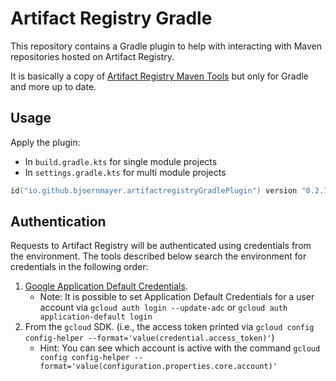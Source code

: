 # Artifact Registry Gradle

This repository contains a Gradle plugin to help with interacting with Maven repositories hosted on Artifact Registry.

It is basically a copy of [Artifact Registry Maven Tools](https://github.com/GoogleCloudPlatform/artifact-registry-maven-tools) but only for Gradle and more up to date.

## Usage

Apply the plugin:
- In `build.gradle.kts` for single module projects
- In `settings.gradle.kts` for multi module projects

```kts
id("io.github.bjoernmayer.artifactregistryGradlePlugin") version "0.2.1"
```

## Authentication

Requests to Artifact Registry will be authenticated using credentials from the environment. The
tools described below search the environment for credentials in the following order:
1. [Google Application Default Credentials](https://developers.google.com/accounts/docs/application-default-credentials).
    * Note: It is possible to set Application Default Credentials for a user account via `gcloud auth login --update-adc` or `gcloud auth application-default login`
1. From the `gcloud` SDK. (i.e., the access token printed via `gcloud config config-helper --format='value(credential.access_token)'`)
    * Hint: You can see which account is active with the command `gcloud config config-helper --format='value(configuration.properties.core.account)'`
